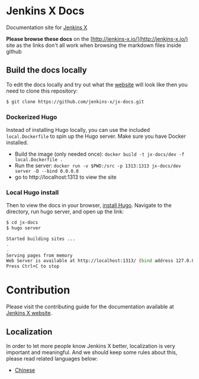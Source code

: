 # Jenkins X Docs

Documentation site for [Jenkins X](http://jenkins-x.io/)

**Please browse these docs** on the [http://jenkins-x.io/](http://jenkins-x.io/) site as the links don't all work when browsing the markdown files inside github 


## Build the docs locally

To edit the docs locally and try out what the [website](http://jenkins-x.io/) will look like then you need to clone this repository:

```bash
$ git clone https://github.com/jenkins-x/jx-docs.git
```

### Dockerized Hugo

Instead of installing Hugo locally, you can use the included `local.Dockerfile` to spin up the Hugo server. Make sure you have Docker installed.

* Build the image (only needed once): `docker build -t jx-docs/dev -f local.Dockerfile .`
* Run the server: `docker run -v $PWD:/src -p 1313:1313 jx-docs/dev server -D --bind 0.0.0.0`
* go to http://localhost:1313 to view the site

### Local Hugo install

Then to view the docs in your browser, [install Hugo](https://gohugo.io/getting-started/installing).
Navigate to the directory, run hugo server, and open up the link:

```bash
$ cd jx-docs
$ hugo server

Started building sites ...
.
.
Serving pages from memory
Web Server is available at http://localhost:1313/ (bind address 127.0.0.1)
Press Ctrl+C to stop
```

# Contribution

Please visit the contributing guide for the documentation available at [Jenkins X website](https://jenkins-x.io/contribute/documentation/).

## Localization

In order to let more people know Jenkins X better, localization is very important and meaningful. And we should keep some rules about this, please read related languages below:

* [Chinese](Localization_Chinese.md)
